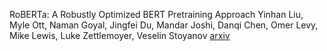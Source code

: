 RoBERTa: A Robustly Optimized BERT Pretraining Approach
Yinhan Liu, Myle Ott, Naman Goyal, Jingfei Du, Mandar Joshi, Danqi Chen, Omer Levy, Mike Lewis, Luke Zettlemoyer, Veselin Stoyanov [arxiv](<https://arxiv.org/abs/1907.11692>) 

